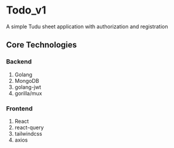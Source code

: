 # Todo_v1

A simple Tudu sheet application with authorization and registration

## Core Technologies

### Backend

1) Golang
2) MongoDB
3) golang-jwt
4) gorilla/mux

### Frontend

1) React
2) react-query
3) tailwindcss
4) axios
   
